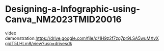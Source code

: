 # Designing-a-Infographic-using-Canva_NM2023TMID20016
video demonstration:https://drive.google.com/file/d/1H9z2f7zg7pr9LSA5wuMXvXgjdT5LHLm8/view?usp=drivesdk
